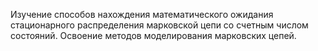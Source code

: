 Изучение способов нахождения математического ожидания стационарного распределения марковской цепи со счетным числом состояний. Освоение методов моделирования марковских цепей.
